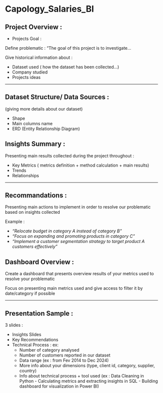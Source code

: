 # Capology_Salaries_BI

## **Project Overview :**

- Projects Goal :

Define problematic : “The goal of this project is to investigate…

Give historical information about :

- Dataset used ( how the dataset has been collected…)
- Company studied
- Projects ideas

---

## **Dataset Structure/ Data Sources :**

(giving more details about our dataset)

- Shape
- Main columns name
- ERD (Entity Relationship Diagram)

## **Insights Summary** :

Presenting main results collected during the project throughout :

- Key Metrics ( metrics definition + method calculation + main results)
- Trends
- Relationships

---

## **Recommandations** :

Presenting main actions to implement in order to resolve our problematic based on insights collected

Example :

- *“Relocate budget in category A instead of category B”*
- *“Focus on expanding and promoting products in category C”*
- *“Implement a customer segmentation strategy to target product A customers effectively”*

## **Dashboard Overview :**

Create a dashboard that presents overview results of your metrics used to resolve your problematic

Focus on presenting main metrics used and give access to filter it by date/category if possible

---

## **Presentation Sample :**

3 slides :

- Insights Slides
- Key Recommendations
- Technical Process : ex:
    - Number of category analysed
    - Number of customers reported in our dataset
    - Data range (ex : from Fev 2014 to Dec 2024)
    - More info about your dimensions (type, client id, category, supplier, country)
    - Info about technical process + tool used (ex : Data Cleaning in Python - Calculating metrics and extracting insights in SQL - Building dashboard for visualization in Power BI)
